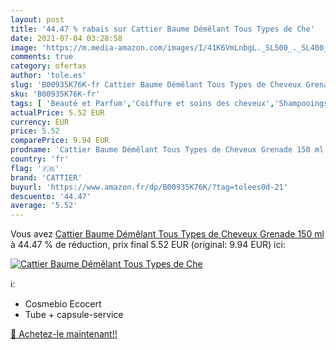 ```yaml
---
layout: post
title: '44.47 % rabais sur Cattier Baume Démêlant Tous Types de Che'
date: 2021-07-04 03:28:58
image: 'https://m.media-amazon.com/images/I/41K6VmLnbgL._SL500_._SL400_.jpg'
comments: true
category: ofertas
author: 'tole.es'
slug: 'B00935K76K-fr Cattier Baume Démêlant Tous Types de Cheveux Grenade 150 ml'
sku: 'B00935K76K-fr'
tags: [ 'Beauté et Parfum','Coiffure et soins des cheveux','Shampooings','Soins des cheveux','cattier', ]
actualPrice: 5.52 EUR
currency: EUR
price: 5.52
comparePrice: 9.94 EUR
prodname: 'Cattier Baume Démêlant Tous Types de Cheveux Grenade 150 ml'
country: 'fr'
flag: '🇫🇷'
brand: 'CATTIER'
buyurl: 'https://www.amazon.fr/dp/B00935K76K/?tag=tolees0d-21'
descuento: '44.47'
average: '5.52'
---
```


Vous avez [Cattier Baume Démêlant Tous Types de Cheveux Grenade 150 ml](https://www.amazon.fr/dp/B00935K76K/?tag=tolees0d-21)  à  44.47 % de réduction, prix final  5.52 EUR (original: 9.94 EUR) ici:

[![Cattier Baume Démêlant Tous Types de Che](https://m.media-amazon.com/images/I/41K6VmLnbgL._SL500_._SL400_.jpg)](https://www.amazon.fr/dp/B00935K76K/?tag=tolees0d-21)

ℹ️:

- Cosmebio Ecocert
- Tube + capsule-service

[🛒 Achetez-le maintenant!!](https://www.amazon.fr/dp/B00935K76K/?tag=tolees0d-21)
